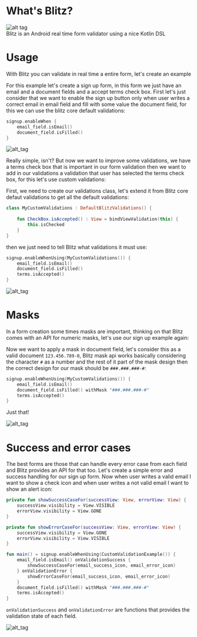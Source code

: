 # What's Blitz?
![alt tag](https://png2.kisspng.com/sh/9b8e8910d1e2585894f94950ce929580/L0KzQYm3U8MyN6Z1fZH0aYP2gLBuTfNwdaF6jNd7LXnmf7B6TfFtaaNyRdZudnnmdX7sjfVzb5ZzeAs2c4nwcrFzTgNqepZzRdd2ZYLqdbBqmb02aZNrftVsMUToQLPrVb4yPGQ7SKYCNUG4QoO8U8E2OmI4SasCLoDxd1==/kisspng-computer-icons-alarm-device-emergency-symbol-siren-emergency-5abffcc14e0bd5.1436047515225315213197.png)
<br>Blitz is an Android real time form validator using a nice Kotlin DSL

# Usage
With Blitz you can validate in real time a entire form, let's create an example

For this example let's create a sign up form, in this form we just have an email and a document fields and a accept terms check box. First let's just consider that we want to enable the sign up button only when user writes a correct email in email field and fill with some value the document field, for this we can use the blitz core default validations: 

```kotlin
signup.enableWhen {
    email_field.isEmail()
    document_field.isFilled()
}
```

![alt_tag](https://media.giphy.com/media/cNI8mNhLuFyZ5mSVPU/giphy.gif)

Really simple, isn't? But now we want to improve some validations, we have a terms check box that is important in our form validation then we want to add in our validations a validation that user has selected the terms check box, for this let's use custom validations:

First, we need to create our validations class, let's extend it from Blitz core defaut validations to get all the default validations:

```kotlin
class MyCustomValidations : DefaultBlitzValidations() {
    
    fun CheckBox.isAccepted() : View = bindViewValidation(this) {
        this.isChecked
    }
}
```

then we just need to tell Blitz what validations it must use:

```kotlin
signup.enableWhenUsing(MyCustomValidations()) {
    email_field.isEmail()
    document_field.isFilled()
    terms.isAccepted()
}
```

![alt_tag](https://media.giphy.com/media/ZczdooS1nH5VtYjyWP/giphy.gif)

# Masks

In a form creation some times masks are important, thinking on that Blitz comes with an API for numeric masks, let's use our sign up example again:

Now we want to apply a mask in document field, let's consider this as a valid document `123.456.789-0`, Blitz mask api works basically considering the character `#` as a number and the rest of it part of the mask design then the correct design for our mask should be `###.###.###-#`:

```kotlin
signup.enableWhenUsing(MyCustomValidations()) {
    email_field.isEmail()
    document_field.isFilled() withMask "###.###.###-#"
    terms.isAccepted()
}
```

Just that! 

![alt_tag](https://media.giphy.com/media/JmyJW5T4EnBXd7kYRq/giphy.gif)

# Success and error cases

The best forms are those that can handle every error case from each field and Blitz provides an API for that too. Let's create a simple error and success handling for our sign up form. Now when user writes a valid email I want to show a check icon and when user writes a not valid email I want to show an alert icon:

```kotlin
private fun showSuccessCaseFor(successView: View, errorView: View) {
    successView.visibility = View.VISIBLE
    errorView.visibility = View.GONE
}

private fun showErrorCaseFor(successView: View, errorView: View) {
    successView.visibility = View.GONE
    errorView.visibility = View.VISIBLE
}

fun main() = signup.enableWhenUsing(CustomValidationExample()) {
    email_field.isEmail() onValidationSuccess {
        showSuccessCaseFor(email_success_icon, email_error_icon)
    } onValidationError {
        showErrorCaseFor(email_success_icon, email_error_icon)
    }
    document_field.isFilled() withMask "###.###.###-#"
    terms.isAccepted()
}
```

`onValidationSuccess` and `onValidationError` are functions that provides the validation state of each field.

![alt_tag](https://media.giphy.com/media/fVcGJ5a1TPc1a8ns8L/giphy.gif)
